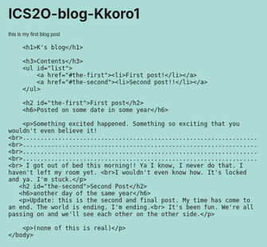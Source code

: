 # ICS2O-blog-Kkoro1

this is my first blog post

<!DOCTYPE html>
<html>
    <head>
        <meta charset="utf-8">
        <title>Project: Blog</title>
    </head>
    <style>
        html {background-color:rgb(171, 219, 213);}
        #the-first {
            color:rgb(125, 124, 125);
            font-family: cursive;
            font-style: italic;
        }
        #the-second {
            color:rgb(103, 47, 135);
            font-family: cursive;
            font-style:italic;
        }
        #list {
            font-family: monospace;
            font-weight: bold;
        }
        p {
            font-family: sans-serif;
            font-size: 10px;
        }
    </style>
    <body>
        
        <h1>K's blog</h1>

        <h3>Contents</h3>
        <ul id="list">
            <a href="#the-first"><li>First post!</li></a>
            <a href="#the-second"><li>Second post!!</li></a>
        </ul>
        
        <h2 id="the-first">First post</h2>
        <h6>Posted on some date in some year</h6>
        
        <p>Something excited happened. Something so exciting that you wouldn't even believe it! <br>.......................................................................................................<br>.......................................................................................................<br>.......................................................................................................<br>.......................................................................................................<br> I got out of bed this morning!! Ya I know, I never do that. I haven't left my room yet. <br>I wouldn't even know how. It's locked and ya. I'm stuck.</p>
       <h2 id="the-second">Second Post</h2>
       <h6>another day of the same year</h6>
       <p>Update: this is the second and final post. My time has come to an end. The world is ending. I'm ending.<br> It's been fun. We're all passing on and we'll see each other on the other side.</p>
       
        <p>(none of this is real)</p>
    </body>
</html>
